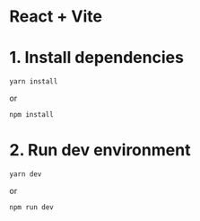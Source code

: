 # React + Vite


# 1. Install dependencies
```
yarn install
```
or
```
npm install
```
# 2. Run dev environment
```
yarn dev
```
or 
```
npm run dev
```